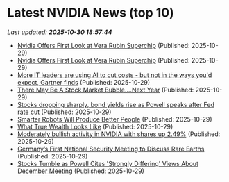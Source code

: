 # Latest NVIDIA News (top 10)
_Last updated: **2025-10-30 18:57:44**_

- [Nvidia Offers First Look at Vera Rubin Superchip](https://me.pcmag.com/en/graphics-cards/33175/nvidia-offers-first-look-at-vera-rubin-superchip) (Published: 2025-10-29)
- [Nvidia Offers First Look at Vera Rubin Superchip](https://uk.pcmag.com/graphics-cards/160990/nvidia-offers-first-look-at-vera-rubin-superchip) (Published: 2025-10-29)
- [More IT leaders are using AI to cut costs - but not in the ways you'd expect, Gartner finds](https://www.zdnet.com/article/more-it-leaders-are-using-ai-to-cut-costs-but-not-in-the-ways-youd-expect-gartner-finds/) (Published: 2025-10-29)
- [There May Be A Stock Market Bubble....Next Year](https://biztoc.com/x/9a7c753d87334495) (Published: 2025-10-29)
- [Stocks dropping sharply, bond yields rise as Powell speaks after Fed rate cut](https://biztoc.com/x/38cb458f4a8b7eac) (Published: 2025-10-29)
- [Smarter Robots Will Produce Better People](https://biztoc.com/x/a240a8beaeea3247) (Published: 2025-10-29)
- [What True Wealth Looks Like](https://biztoc.com/x/9f962828cc39e453) (Published: 2025-10-29)
- [Moderately bullish activity in NVIDIA with shares up 2.49%](https://thefly.com/permalinks/entry.php/id4224393/NVDA-Moderately-bullish-activity-in-NVIDIA-with-shares-up-) (Published: 2025-10-29)
- [Germany’s First National Security Meeting to Discuss Rare Earths](https://biztoc.com/x/5867af7cdbeab95c) (Published: 2025-10-29)
- [Stocks Tumble as Powell Cites 'Strongly Differing' Views About December Meeting](https://biztoc.com/x/56b5cb646be94ea5) (Published: 2025-10-29)
